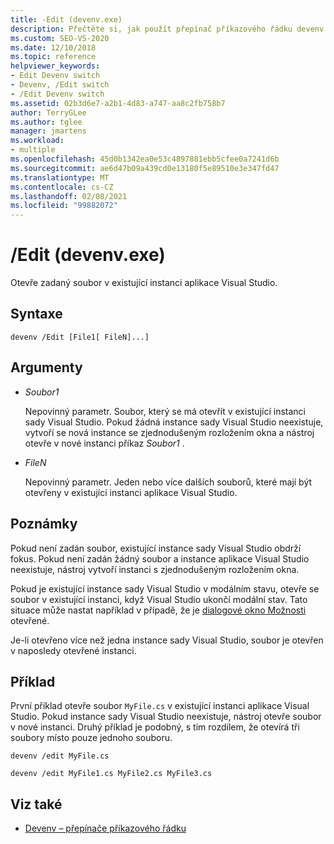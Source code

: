 ```yaml
---
title: -Edit (devenv.exe)
description: Přečtěte si, jak použít přepínač příkazového řádku devenv k otevření zadaného souboru v existující instanci sady Visual Studio.
ms.custom: SEO-VS-2020
ms.date: 12/10/2018
ms.topic: reference
helpviewer_keywords:
- Edit Devenv switch
- Devenv, /Edit switch
- /Edit Devenv switch
ms.assetid: 02b3d6e7-a2b1-4d83-a747-aa8c2fb758b7
author: TerryGLee
ms.author: tglee
manager: jmartens
ms.workload:
- multiple
ms.openlocfilehash: 45d0b1342ea0e53c4897881ebb5cfee0a7241d6b
ms.sourcegitcommit: ae6d47b09a439cd0e13180f5e89510e3e347fd47
ms.translationtype: MT
ms.contentlocale: cs-CZ
ms.lasthandoff: 02/08/2021
ms.locfileid: "99882072"
---
```

# <a name="edit-devenvexe"></a>/Edit (devenv.exe)

Otevře zadaný soubor v existující instanci aplikace Visual Studio.

## <a name="syntax"></a>Syntaxe

```shell
devenv /Edit [File1[ FileN]...]
```

## <a name="arguments"></a>Argumenty

- *Soubor1*

  Nepovinný parametr. Soubor, který se má otevřít v existující instanci sady Visual Studio. Pokud žádná instance sady Visual Studio neexistuje, vytvoří se nová instance se zjednodušeným rozložením okna a nástroj otevře v nové instanci příkaz *Soubor1* .

- *FileN*

  Nepovinný parametr. Jeden nebo více dalších souborů, které mají být otevřeny v existující instanci aplikace Visual Studio.

## <a name="remarks"></a>Poznámky

Pokud není zadán soubor, existující instance sady Visual Studio obdrží fokus. Pokud není zadán žádný soubor a instance aplikace Visual Studio neexistuje, nástroj vytvoří instanci s zjednodušeným rozložením okna.

Pokud je existující instance sady Visual Studio v modálním stavu, otevře se soubor v existující instanci, když Visual Studio ukončí modální stav. Tato situace může nastat například v případě, že je [dialogové okno Možnosti](../../ide/reference/options-dialog-box-visual-studio.md) otevřené.

Je-li otevřeno více než jedna instance sady Visual Studio, soubor je otevřen v naposledy otevřené instanci.

## <a name="example"></a>Příklad

První příklad otevře soubor `MyFile.cs` v existující instanci aplikace Visual Studio. Pokud instance sady Visual Studio neexistuje, nástroj otevře soubor v nové instanci. Druhý příklad je podobný, s tím rozdílem, že otevírá tři soubory místo pouze jednoho souboru.

```shell
devenv /edit MyFile.cs

devenv /edit MyFile1.cs MyFile2.cs MyFile3.cs
```

## <a name="see-also"></a>Viz také

- [Devenv – přepínače příkazového řádku](../../ide/reference/devenv-command-line-switches.md)
